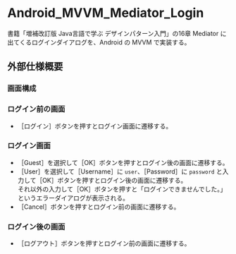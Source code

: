 # Android_MVVM_Mediator_Login

書籍「増補改訂版 Java言語で学ぶ デザインパターン入門」の16章 Mediator に出てくるログインダイアログを、Android の MVVM で実装する。

## 外部仕様概要

### 画面構成

### ログイン前の画面

- ［ログイン］ボタンを押すとログイン画面に遷移する。

### ログイン画面

- ［Guest］を選択して［OK］ボタンを押すとログイン後の画面に遷移する。
- ［User］を選択して［Username］に `user`、［Password］に `password` と入力して［OK］ボタンを押すとログイン後の画面に遷移する。  
  それ以外の入力して［OK］ボタンを押すと「ログインできませんでした。」というエラーダイアログが表示される。
- ［Cancel］ボタンを押すとログイン前の画面に遷移する。

### ログイン後の画面

- ［ログアウト］ボタンを押すとログイン前の画面に遷移する。
